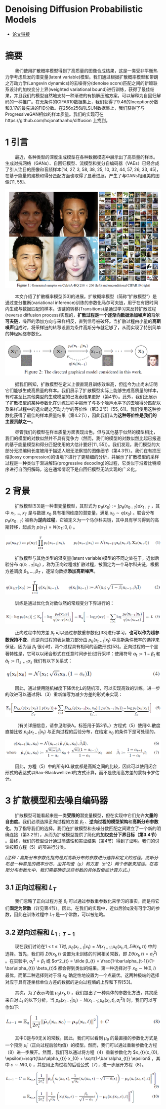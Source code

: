 # Denoising Diffusion Probabilistic Models

- [论文链接](https://arxiv.org/pdf/2006.11239.pdf)

# 摘要
&nbsp;&nbsp;&nbsp;&nbsp;&nbsp;&nbsp;&nbsp;&nbsp;我们使用扩散概率模型得到了高质量的图像合成结果，这是一类受非平衡热力学考虑启发的潜变量(latent variable)模型。我们通过根据扩散概率模型和带朗之万动力学(Langevin dynamics)的去噪得分(denoise score)匹配之间的新颖联系设计的加权变分上界(weighted variational bound)进行训练，获得了最佳结果，并且我们的模型自然地支持一种渐进的有损解压缩方案，可以解释为自回归解码的一种推广。在无条件的CIFAR10数据集上，我们获得了9.46的Inception分数和3.17的最先进的FID分数。在256x256的LSUN数据集上，我们获得了与ProgressiveGAN相似的样本质量。我们的实现可在https://github.com/hojonathanho/diffusion 上找到。<br>

# 1 引言
&nbsp;&nbsp;&nbsp;&nbsp;&nbsp;&nbsp;&nbsp;&nbsp;最近，各种类型的深度生成模型在各种数据模态中展示出了高质量的样本。生成对抗网络（GANs）、自回归模型、流模型和变分自编码器（VAEs）已经合成了引人注目的图像和音频样本[14, 27, 3, 58, 38, 25, 10, 32, 44, 57, 26, 33, 45]，在基于能量的建模和得分匹配方面也取得了显著进展，产生了与GANs相媲美的图像[11, 55]。

![figure1](images/figure1.png)

&nbsp;&nbsp;&nbsp;&nbsp;&nbsp;&nbsp;&nbsp;&nbsp;本文介绍了扩散概率模型[53]的进展。扩散概率模型（简称“扩散模型”）是通过变分推断(variational inference)训练的参数化马尔可夫链，用于在有限时间内生成与数据匹配的样本。该链的转移(Transitions)是通过学习来反转扩散过程(reverse diffusion process)实现的，**扩散过程是一个逐渐向数据添加噪声的马尔可夫链**，噪声的添加方向与采样相反，直到信号被破坏。当扩散过程由小量的**高斯噪声**组成时，将采样链的转移设置为条件高斯分布就足够了，从而实现了特别简单的神经网络参数化。<br>

![figure1](images/figure2.png)

&nbsp;&nbsp;&nbsp;&nbsp;&nbsp;&nbsp;&nbsp;&nbsp;据我们所知，扩散模型在定义上很直观且训练效率高，但迄今为止尚未证明它们能够生成高质量的样本。我们展示了扩散模型实际上能够生成高质量的样本，有时甚至比其他类型的生成模型的已发表结果更好（第4节）。此外，我们还展示了扩散模型的某种参数化在训练过程中揭示了与多个噪声水平下的去噪得分匹配以及采样过程中的退火朗之万动力学的等价性（第3.2节）[55, 61]。我们使用这种参数化获得了最佳的样本质量结果（第4.2节），因此我们认为**这种等价性是我们的主要贡献之一**。<br>

&nbsp;&nbsp;&nbsp;&nbsp;&nbsp;&nbsp;&nbsp;&nbsp;尽管我们的模型在样本质量方面表现出色，但与其他基于似然的模型相比，我们的模型的对数似然并不具有竞争力（然而，我们的模型的对数似然比起已报道的基于能量模型和得分匹配使用的大估计要好[11, 55]）。我们发现，我们模型的大部分无损编码长度被用于描述人眼无法察觉的图像细节（第4.3节）。我们在有损压缩(lossy compression)的语境下进行了更精细的分析，并展示了扩散模型的采样过程是一种类似于渐进解码(progressive decoding)的过程，它类似于沿着比特顺序进行自回归解码，这在通常情况下是自回归模型无法实现的广义化。<br>

# 2 背景
&nbsp;&nbsp;&nbsp;&nbsp;&nbsp;&nbsp;&nbsp;&nbsp;扩散模型[53]是一种潜变量模型，其形式为 $p_{θ}(x_{0}) := ∫p_{θ}(x_{0:T}) dx_{1:T}$ ，其中 $x_{1}, \dots, x_{T}$ 是与数据 $x_{0}$ 具有相同维度的潜变量，满足 $x_{0} ∼ q(x_{0})$ 。联合分布 $p_{θ}(x_{0:T})$ 被称为**逆向过程**，它被定义为一个马尔科夫链，其中具有学习得到的高斯转移，起点为 $p(x_{T}) = N(x_{T}; 0, I)$ 。<br>

![formula1](images/formula1.png)

&nbsp;&nbsp;&nbsp;&nbsp;&nbsp;&nbsp;&nbsp;&nbsp;扩散模型与其他类型的潜变量(latent variable)模型的不同之处在于，近似后验分布 $q(x_{1:T} | x_{0})$ ，称为正向过程或扩散过程，被固定为一个马尔科夫链，根据方差调度 $β_{1}, \dots, β_{T}$ ，逐渐向数据**添加高斯噪声**。<br>

![formula2](images/formula2.png)

&nbsp;&nbsp;&nbsp;&nbsp;&nbsp;&nbsp;&nbsp;&nbsp;训练是通过优化负对数似然的常规变分下界进行的：<br>

![formula3](images/formula3.png)

&nbsp;&nbsp;&nbsp;&nbsp;&nbsp;&nbsp;&nbsp;&nbsp;正向过程中的方差 $β_{t}$ 可以通过参数重参数化[33]进行学习，**也可以作为超参数保持不变**，而逆向过程的表达能力部分由 $p_{θ}(x_{t−1} | x_{t})$ 中高斯条件概率的选择来保证，因为当 $β_{t}$ 很小时，两个过程具有相同的函数形式[53]。正向过程的一个显著特性是，它可以以闭合形式在任意时间步长t进行采样：使用符号 $α_{t} := 1 − β_{t}$ 和 $\bar \alpha_{t} := \prod_{s=1}  \alpha_{s}$ 我们有以下关系式：<br>

![formula4](images/formula4.png)

&nbsp;&nbsp;&nbsp;&nbsp;&nbsp;&nbsp;&nbsp;&nbsp;因此，通过使用随机梯度下降优化L的随机项，可以实现高效的训练。进一步的改进可以通过将L（3）重新编写为减少方差的形式来实现：<br>

![formula5](images/formula5.png)

&nbsp;&nbsp;&nbsp;&nbsp;&nbsp;&nbsp;&nbsp;&nbsp;（有关详细信息，请参见附录A。标签用于第3节。）方程式（5）使用KL散度直接比较 $p_{θ}(x_{t−1} | x_{t})$ 与正向过程的后验分布，在给定 $x_{0}$ 的条件下是可处理的。<br>

![formula6-7](images/formula6-7.png)

&nbsp;&nbsp;&nbsp;&nbsp;&nbsp;&nbsp;&nbsp;&nbsp;因此，方程（5）中的所有KL散度都是高斯之间的比较，因此可以使用闭合形式的表达式以Rao-Blackwellized的方式计算，而不是使用高方差的蒙特卡罗估计。<br>

# 3 扩散模型和去噪自编码器
&nbsp;&nbsp;&nbsp;&nbsp;&nbsp;&nbsp;&nbsp;&nbsp;扩散模型可能看起来是一类**受限的**潜变量模型，但在实现中它们允许**大量的自由度**。我们必须选择正向过程的方差 $β_{t}$ 、**逆向过程的模型架构**和**高斯分布参数化**。为了指导我们的选择，我们在扩散模型和去噪分数匹配之间建立了一个新的明确连接（第3.2节），从而为扩散模型提供了简化的**加权变分下界目标（第3.4节）** 。最终，我们的模型设计通过简洁性和实证结果（第4节）得到了证明。我们的讨论按照方程（5）的项进行分类。<br>

*(注释：高斯分布参数化指的是对高斯分布的参数进行选择和定义的过程。高斯分布是一种常见的概率分布，由其均值（μ）和方差（σ^2）两个参数来描述。在高斯分布参数化中，我们需要确定这些参数的具体取值或计算方式。)* <br>

## 3.1 正向过程和 $L_{T}$
&nbsp;&nbsp;&nbsp;&nbsp;&nbsp;&nbsp;&nbsp;&nbsp;我们忽略了正向过程方差 $β_{t}$ 可以通过参数重参数化来学习的事实，而是将它们**固定为常数**（详见第4节）。因此，在我们的实现中，近似后验q没有可学习的参数，因此在训练过程中 $L_{T}$ 是一个常数，可以被忽略。<br>

## 3.2 逆向过程和 $L_{1:T −1}$
&nbsp;&nbsp;&nbsp;&nbsp;&nbsp;&nbsp;&nbsp;&nbsp;现在我们讨论在1 < t ≤ T时, $p_{θ}(x_{t−1} | x_{t}) = N (x_{t−1}; µ_{θ}(x_{t}, t), Σθ(x_{t}, t))$ 中的选择。首先，我们将 $Σθ(x_{t}, t)$ 设置为未训练的时间相关常数，即 $Σθ(x_{t}, t) = σ^2_{t}I$ 。在实验中, $σ^2_{t} = β_{t}$ 或 $σ^2_{t} = \tilde β_{t} = \frac{1-\bar\alpha_{t-1}}{1-\bar\alpha_{t}} \beta_{t}$ 都会得到类似的结果。第一种选择对于 $x_{0} ∼ N (0, I)$ 最优，而第二种选择则对于将 $x_{0}$ 确定性地设置为一个点最优。这两种极端的选择对应于具有逐坐标单位方差的数据的逆向过程熵的上界和下界[53]。<br>

&nbsp;&nbsp;&nbsp;&nbsp;&nbsp;&nbsp;&nbsp;&nbsp;其次，为了表示均值 $µ_{θ}(x_{t}, t)$ ，我们提出了一种具体的参数化方法，其灵感来自对 $L_{t}$ 的以下分析。当 $p_{θ}(x_{t−1} | x_{t}) = N (x_{t−1}; µ_{θ}(x_{t}, t),  σ^2_{t}I)$ 时，我们可以写作如下: <br>

![formula8](images/formula8.png)

&nbsp;&nbsp;&nbsp;&nbsp;&nbsp;&nbsp;&nbsp;&nbsp;其中C是与θ无关的常数。因此，我们可以看到 $µ_{θ}$ 的最直接的参数化方式是一个预测 $\tilde µ _{t}$（正向过程后验均值）的模型。然而，我们可以通过重新参数化方程（8）进一步展开。然而，我们可以通过将方程（4）重新参数化为 $x_{t}(x_{0}, \epsilon)=\sqrt{\bar\alpha_{t}} x_{0} + \sqrt{1-\bar \alpha_{t}} \epsilon$ ，其中 $ε ∼ N(0, I)$ ，并应用正向过程的后验公式（7），进一步展开方程（8）。<br>

![formula9-10](images/formula9-10.png)

